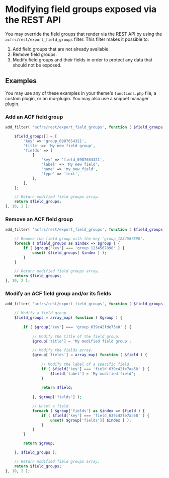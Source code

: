 # Modifying field groups exposed via the REST API

You may override the field groups that render via the REST API by using the `acfrs/rest/export_field_groups` filter. This
filter makes it possible to:

1. Add field groups that are not already available.
2. Remove field groups.
3. Modify field groups and their fields in order to protect any data that should not be exposed.

## Examples

You may use any of these examples in your theme's `functions.php` file, a custom plugin, or an mu-plugin. You may also
use a snippet manager plugin.

### Add an ACF field group

```php
add_filter( 'acfrs/rest/export_field_groups', function ( $field_groups, $request ) {

	$field_groups[] = [
		'key' => 'group_0987654321',
		'title' => 'My new field group',
		'fields' => [
			[
				'key' => 'field_0987654321',
				'label' => 'My new field',
				'name' => 'my_new_field',
				'type' => 'text',
			],
		],
	];

	// Return modified field groups array.
	return $field_groups;
}, 10, 2 );

```

### Remove an ACF field group

```php
add_filter( 'acfrs/rest/export_field_groups', function ( $field_groups, $request ) {

	// Remove the field group with the key 'group_1234567890'.
	foreach ( $field_groups as $index => $group ) {
		if ( $group['key'] === 'group_1234567890' ) {
			unset( $field_groups[ $index ] );
		}
	}

	// Return modified field groups array.
	return $field_groups;
}, 10, 2 );
```

### Modify an ACF field group and/or its fields

```php
add_filter( 'acfrs/rest/export_field_groups', function ( $field_groups, $request ) {

	// Modify a field group.
	$field_groups = array_map( function ( $group ) {
	
		if ( $group['key'] === 'group_639c42fde73e0' ) {
		
			// Modify the title of the field group.
			$group['title'] = 'My modified field group';

			// Modify the fields array.
			$group['fields'] = array_map( function ( $field ) {
			
				// Modify the label of a specific field.
				if ( $field['key'] === 'field_639c42fe7aa58' ) {
					$field['label'] = 'My modified field';
				}
				
				return $field;
				
			}, $group['fields'] );

			// Unset a field.
			foreach ( $group['fields'] as $index => $field ) {
				if ( $field['key'] === 'field_639c42fe7aa58' ) {
					unset( $group['fields'][ $index ] );
				}
			}
		}

		return $group;

	}, $field_groups );

	// Return modified field groups array.
	return $field_groups;
}, 10, 2 );
```